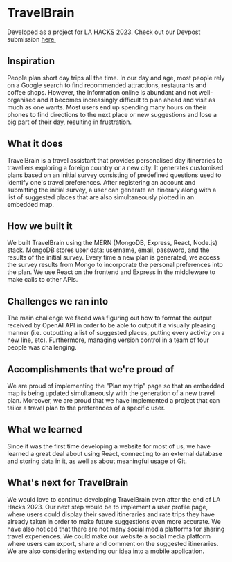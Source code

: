 # TravelBrain

Developed as a project for LA HACKS 2023. Check out our Devpost submission [here.](https://devpost.com/software/travelbrain-7k2nfu)

## Inspiration
People plan short day trips all the time. In our day and age, most people rely on a Google search to find recommended attractions, restaurants and coffee shops. However, the information online is abundant and not well-organised and it becomes increasingly difficult to plan ahead and visit as much as one wants. Most users end up spending many hours on their phones to find directions to the next place or new suggestions and lose a big part of their day, resulting in frustration. 
## What it does
TravelBrain is a travel assistant that provides personalised day itineraries to travellers exploring a foreign country or a new city. It generates customised plans based on an initial survey consisting of predefined questions used to identify one's travel preferences. After registering an account and submitting the initial survey, a user can generate an itinerary along with a list of suggested places that are also simultaneously plotted in an embedded map.
## How we built it
We built TravelBrain using the MERN (MongoDB, Express, React, Node.js) stack. MongoDB stores user data: username, email, password, and the results of the initial survey. Every time a new plan is generated, we access the survey results from Mongo to incorporate the personal preferences into the plan. We use React on the frontend and Express in the middleware to make calls to other APIs.
## Challenges we ran into
The main challenge we faced was figuring out how to format the output received by OpenAI API in order to be able to output it a visually pleasing manner (i.e. outputting a list of suggested places, putting every activity on a new line, etc). Furthermore, managing version control in a team of four people was challenging.
## Accomplishments that we're proud of
We are proud of implementing the "Plan my trip" page so that an embedded map is being updated simultaneously with the generation of a new travel plan. Moreover, we are proud that we have implemented a project that can tailor a travel plan to the preferences of a specific user.
## What we learned
Since it was the first time developing a website for most of us, we have learned a great deal about using React, connecting to an external database and storing data in it, as well as about meaningful usage of Git.
## What's next for TravelBrain
We would love to continue developing TravelBrain even after the end of LA Hacks 2023. Our next step would be to implement a user profile page, where users could display their saved itineraries and rate trips they have already taken in order to make future suggestions even more accurate. We have also noticed that there are not many social media platforms for sharing travel experiences. We could make our website a social media platform where users can export, share and comment on the suggested itineraries. We are also considering extending our idea into a mobile application.

